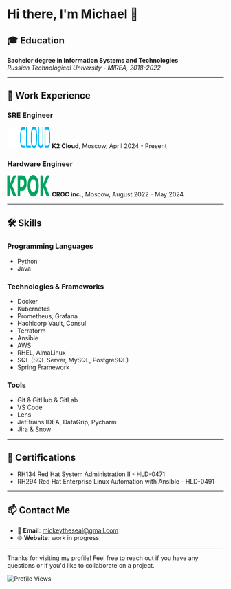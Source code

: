 # Hi there, I'm Michael 👋

## 🎓 Education

**Bachelor degree in Information Systems and Technologies**  
  *Russian Technological University - MIREA, 2018-2022* 

---

## 💼 Work Experience

### SRE Engineer
<img src="./logo-k2.svg" alt="K2 Logo" width="100" height="50">  **K2 Cloud**, Moscow, April 2024 - Present

### Hardware Engineer
<img src="./logo-croc.svg" alt="CROC Logo" width="100" height="50"> **CROC inc.**, Moscow, August 2022 - May 2024

---

## 🛠 Skills

### Programming Languages

- Python
- Javа

### Technologies & Frameworks

- Docker
- Kubernetes
- Prometheus, Grafana
- Hachicorp Vault, Consul
- Terraform
- Ansible
- AWS
- RHEL, AlmaLinux
- SQL (SQL Server, MySQL, PostgreSQL)
- Spring Framework

### Tools

- Git & GitHub & GitLab
- VS Code
- Lens
- JetBrains IDEA, DataGrip, Pycharm
- Jira & Snow

---

## 📜 Certifications

- RH134 Red Hat System Administration II - HLD-0471
- RH294 Red Hat Enterprise Linux Automation with Ansible - HLD-0491

---

## 📫 Contact Me

- 📧 **Email**: mickeytheseal@gmail.com
- 🌐 **Website**: work in progress

---

Thanks for visiting my profile! Feel free to reach out if you have any questions or if you'd like to collaborate on a project.

![Profile Views](https://komarev.com/ghpvc/?username=mickeytheseal&color=blueviolet)
